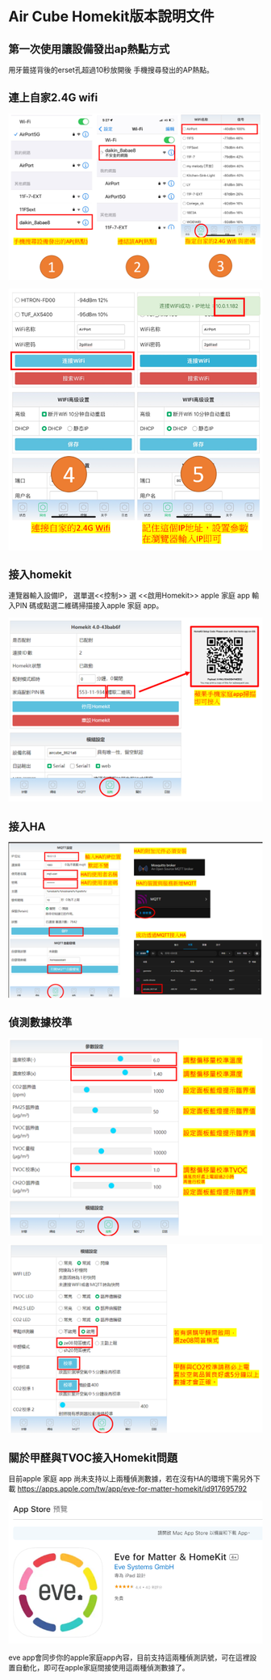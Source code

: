 # Air Cube Homekit版本說明文件
## 第一次使用讓設備發出ap熱點方式

用牙籤搓背後的erset孔超過10秒放開後 手機搜尋發出的AP熱點。



## 連上自家2.4G wifi 
![081733](/air_cube_homekit/image/080352.png)

![081733](/air_cube_homekit/image/080423.png)

## 接入homekit

連覽器輸入設備IP， 選單選<<控制>> 選 <<啟用Homekit>> apple 家庭 app 輸入PIN 碼或點選二維碼掃描接入apple 家庭 app。

![081733](/air_cube_homekit/image/081740.png)

## 接入HA

![081733](/air_cube_homekit/image/083411.png)


## 偵測數據校準

![081733](/air_cube_homekit/image/084850.png)

![081733](/air_cube_homekit/image/084923.png)


## 關於甲醛與TVOC接入Homekit問題

目前apple 家庭 app 尚未支持以上兩種偵測數據，若在沒有HA的環境下需另外下載 https://apps.apple.com/tw/app/eve-for-matter-homekit/id917695792

![081733](/air_cube_homekit/image/085717.png)

eve app會同步你的apple家庭app內容，目前支持這兩種偵測訊號，可在這裡設置自動化，即可在apple家庭間接使用這兩種偵測數據了。

